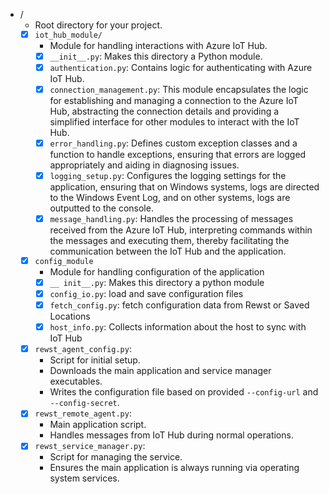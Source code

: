 
- /
  - Root directory for your project.
  - [x] `iot_hub_module/`
    - Module for handling interactions with Azure IoT Hub.
    - [x] `__init__.py`: Makes this directory a Python module.
    - [x] `authentication.py`: Contains logic for authenticating with Azure IoT Hub.
    - [x] `connection_management.py`: This module encapsulates the logic for establishing and managing a connection to the Azure IoT Hub, abstracting the connection details and providing a simplified interface for other modules to interact with the IoT Hub.
    - [x] `error_handling.py`: Defines custom exception classes and a function to handle exceptions, ensuring that errors are logged appropriately and aiding in diagnosing issues.
    - [x] `logging_setup.py`: Configures the logging settings for the application, ensuring that on Windows systems, logs are directed to the Windows Event Log, and on other systems, logs are outputted to the console.
    - [x] `message_handling.py`: Handles the processing of messages received from the Azure IoT Hub, interpreting commands within the messages and executing them, thereby facilitating the communication between the IoT Hub and the application.
  - [x] `config_module`
    - Module for handling configuration of the application
    - [x] `__ init__.py`: Makes this directory a python module
    - [x] `config_io.py`: load and save configuration files
    - [x] `fetch_config.py`: fetch configuration data from Rewst or Saved Locations
    - [x] `host_info.py`: Collects information about the host to sync with IoT Hub
  - [x] `rewst_agent_config.py`: 
    - Script for initial setup.
    - Downloads the main application and service manager executables.
    - Writes the configuration file based on provided `--config-url` and `--config-secret`.
  - [x] `rewst_remote_agent.py`:
    - Main application script.
    - Handles messages from IoT Hub during normal operations.
  - [x] `rewst_service_manager.py`:
    - Script for managing the service.
    - Ensures the main application is always running via operating system services.

